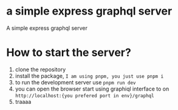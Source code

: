 # a simple express graphql server

A simple express graphql server

# How to start the server?

1. clone the repository
2. install the package, `I am using pnpm, you just use pnpm i`
3. to run the development server use `pnpm run dev`
4. you can open the browser start using graphiql interface to on `http://localhost:{you prefered port in env}/graphql`
5. traaaa

